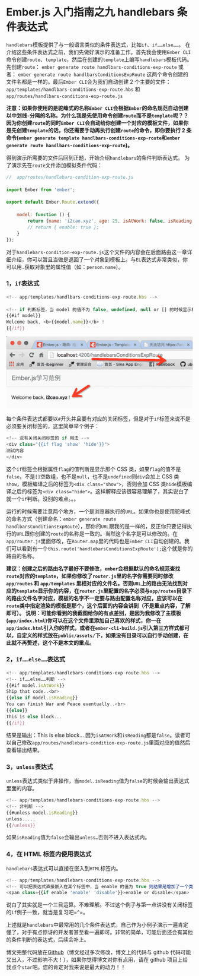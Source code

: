 # Ember.js 入门指南之九 handlebars 条件表达式

`handlebars`模板提供了与一般语言类似的条件表达式，比如`if`、`if……else……`。 在介绍这些条件表达式之前，我们先做好演示的准备工作。首先我会使用`Ember CLI`命令创建`route`、`template`，然后在创建的`template`上编写`handlebars`模板代码。 先创建`route`：
`ember generate route handlbars-conditions-exp-route`
或者：
`ember generate route handlbarsConditionsExpRoute`
这两个命令创建的文件名都是一样的。最后`Ember CLI`会为我们自动创建 2 个主要的文件：`app/templates/handlbars-conditions-exp-route.hbs` 和 `app/routes/handlbars-conditions-exp-route.js`

**注意：如果你使用的是驼峰式的名称`Ember CLI`会根据`Ember`的命名规范自动创建以中划线`-`分隔的名称。为什么我是先使用命令创建`route`而不是`template`呢？？因为你创建`route`的同时`Ember CLI`会自动给你创建一个对应的模板文件，如果你是先创建`template`的话，你还需要手动再执行创建`route`的命令，即你要执行 2 条命令(`ember generate template handlbars-conditions-exp-route`和`ember generate route handlbars-conditions-exp-route`)。**

得到演示所需要的文件后回到正题，开始介绍`handlebars`的条件判断表达式。 为了演示先在`route`文件添加模拟条件代码：

```js
//  app/routes/handlebars-condition-exp-route.js

import Ember from 'ember';

export default Ember.Route.extend({

    model: function () {
        return {name: 'i2cao.xyz', age: 25, isAtWork: false, isReading: false };
        // return { enable: true };
    }       
}); 
```

对于`handlebars-condition-exp-route.js`这个文件的内容会在后面路由这一章详细介绍，你可以暂且当做是返回了一个对象到模板上。与`EL`表达式非常类似，你可以用`.`获取对象里的属性值（如：`person.name`）。

### 1，`if`表达式

```js
<!-- app/templates/handlbars-conditions-exp-route.hbs -->

<!-- if 判断标签，当 model 的值不为 false, undefined, null or [] 的时候显示标签内的内容 -->  
{{#if model}}
Welcome back, <b>{{model.name}}</b> !  
{{/if}} 
```

![run result](img/9757ce0a170909ad3e6602751cfa2ad3.jpg)

每个条件表达式都要以`#`开头并且要有对应的关闭标签，但是对于`if`标签来说不是必须要关闭标签的，这里简单举个例子：

```js
<!-- 没有关闭关闭标签的 if 用法 -->  
<div class="{{if flag 'show' 'hide'}}">  
测试内容
</div> 
```

这个`if`标签会根据属性`flag`的值判断是显示那个 CSS 类，如果`flag`的值不是`false`，不是`[]`空数组，也不是`null`，也不是`undefined`则`div`会加上 CSS 类`show`，模板编译之后的标签为`<div class="show">`，否则会加 CSS 类`hide`模板编译之后的标签为`<div class="hide">`。这样解释应该很容易理解了，其实说白了就一个`if`判断。没别的难点。。。

运行的时候需要注意两个地方，一个是浏览器执行的`URL`。如果你也是使用驼峰式的命名方式（创建命名：`ember generate route handlbarsConditionsExpRoute`），那你的`URL`跟我的是一样的，反正你只要记得执行的`URL`跟你创建的`route`的名称是一致的。当然这个名字是可以修改的。在`app/router.js`里面修改，在`Router.map`里的代码也是`Ember CLI`自动创建的。我们可以看到有一个`this.route('handlebarsConditionsExpRoute');`这个就是你的路由的名称。

**建议：创建之后的路由名字最好不要修改，`ember`会根据默认的命名规范查找`route`对应的`template`，如果你修改了`router.js`里的名字你需要同时修改`app/routes` 和 `app/templates` 里相对应的文件名。否则`URL`上的路由无法找到对应的`template`显示你的内容，在`router.js`里配置的名字必须与`app/routes`目录下的路由文件名字对应，模板的名字不一定要与路由配置名称对应，应该可以在`route`类中指定渲染的模板是那个，这个后面的内容会讲到（不是重点内容，了解即可）。 说明：可能你看到的我截图给你的有点差别，是因为我修改了主模板(`app/index.html`)你可以在这个文件里添加自己喜欢的样式，你一在`app/index.html`引入你的样式，或者在`ember-cli-build.js`引入第三方样式都可以，自定义的样式放在`public/assets/`下，如果没有目录可以自行手动创建，在此就不再赘述，这个不是本文的重点。**

### 2，`if……else……`表达式

```js
<!-- app/templates/handlebars-conditions-exp-route.hbs -->  
<!-- if……else……判断 -->  
{{#if model.isAtWork}}
Ship that code..<br>  
{{else if model.isReading}}
You can finish War and Peace eventually..<br>  
{{else}}
This is else block...  
{{/if}} 
```

结果是输出：This is else block... 因为`isAtWork`和`isReading`都是`false`。读者可以自己修改`app/routes/handlebars-condition-exp-route.js`里面对应的值然后查看输出结果。

### 3，`unless`表达式

`unless`表达式类似于非操作，当`model.isReading`值为`false`的时候会输出表达式里面的内容。

```js
<!-- app/templates/handlebars-conditions-exp-route.hbs -->  
<!-- 非判断 -->  
{{#unless model.isReading}}
unless.....  
{{/unless}} 
```

如果`isReading`值为`false`会输出`unless…`否则不进入表达式内。

### 4，在 HTML 标签内使用表达式

`handlebars`表达式可以直接在嵌入到`HTML`标签内。

```js
<!-- app/templates/handlebars-conditions-exp-route.hbs -->  
<!-- 可以把表达式直接嵌入在某个标签中，当 enable 的值为 true 则结果是增加了一个类(css 的类)enable，否则增加'disable' -->  
<span class={{if enable 'enable' 'disable'}}>enable or disable</span> 
```

说白了其实就是一个三目运算。不难理解。不过这个例子与第一点讲没有关闭标签的`if`例子一致，就当是复习吧=^=。

上述就是`handlebars`中最常用的几个条件表达式，自己作为小例子演示一遍肯定懂了，对于有点惊讶的开发者甚至看一遍即可。非常的简单，可能后面还会有其他的条件判断的表达式，后续会补上。

博文完整代码放在[Github](https://github.com/ubuntuvim/my_emberjs_code)（博文经过多次修改，博文上的代码与 github 代码可能又出入，不过影响不大！），如果你觉得博文对你有点用，请在 github 项目上给我点个`star`吧。您的肯定对我来说是最大的动力！！
